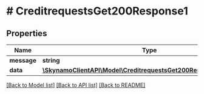 # # CreditrequestsGet200Response1

## Properties

Name | Type | Description | Notes
------------ | ------------- | ------------- | -------------
**message** | **string** |  | [optional]
**data** | [**\SkynamoClientAPI\Model\CreditrequestsGet200Response1DataInner[]**](CreditrequestsGet200Response1DataInner.md) |  | [optional]

[[Back to Model list]](../../README.md#models) [[Back to API list]](../../README.md#endpoints) [[Back to README]](../../README.md)
